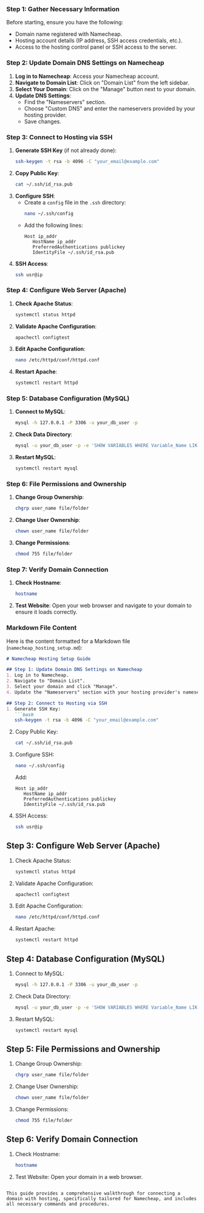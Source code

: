 ### Step 1: Gather Necessary Information
Before starting, ensure you have the following:
- Domain name registered with Namecheap.
- Hosting account details (IP address, SSH access credentials, etc.).
- Access to the hosting control panel or SSH access to the server.

### Step 2: Update Domain DNS Settings on Namecheap
1. **Log in to Namecheap**: Access your Namecheap account.
2. **Navigate to Domain List**: Click on "Domain List" from the left sidebar.
3. **Select Your Domain**: Click on the "Manage" button next to your domain.
4. **Update DNS Settings**:
   - Find the "Nameservers" section.
   - Choose "Custom DNS" and enter the nameservers provided by your hosting provider.
   - Save changes.

### Step 3: Connect to Hosting via SSH
1. **Generate SSH Key** (if not already done):
   ```bash
   ssh-keygen -t rsa -b 4096 -C "your_email@example.com"
   ```
2. **Copy Public Key**:
   ```bash
   cat ~/.ssh/id_rsa.pub
   ```
3. **Configure SSH**:
   - Create a `config` file in the `.ssh` directory:
     ```bash
     nano ~/.ssh/config
     ```
   - Add the following lines:
     ```plaintext
     Host ip_addr
        HostName ip_addr
        PreferredAuthentications publickey
        IdentityFile ~/.ssh/id_rsa.pub
     ```
4. **SSH Access**:
   ```bash
   ssh usr@ip
   ```

### Step 4: Configure Web Server (Apache)
1. **Check Apache Status**:
   ```bash
   systemctl status httpd
   ```
2. **Validate Apache Configuration**:
   ```bash
   apachectl configtest
   ```
3. **Edit Apache Configuration**:
   ```bash
   nano /etc/httpd/conf/httpd.conf
   ```
4. **Restart Apache**:
   ```bash
   systemctl restart httpd
   ```

### Step 5: Database Configuration (MySQL)
1. **Connect to MySQL**:
   ```bash
   mysql -h 127.0.0.1 -P 3306 -u your_db_user -p
   ```
2. **Check Data Directory**:
   ```bash
   mysql -u your_db_user -p -e 'SHOW VARIABLES WHERE Variable_Name LIKE "%dir"'
   ```
3. **Restart MySQL**:
   ```bash
   systemctl restart mysql
   ```

### Step 6: File Permissions and Ownership
1. **Change Group Ownership**:
   ```bash
   chgrp user_name file/folder
   ```
2. **Change User Ownership**:
   ```bash
   chown user_name file/folder
   ```
3. **Change Permissions**:
   ```bash
   chmod 755 file/folder
   ```

### Step 7: Verify Domain Connection
1. **Check Hostname**:
   ```bash
   hostname
   ```
2. **Test Website**: Open your web browser and navigate to your domain to ensure it loads correctly.

### Markdown File Content
Here is the content formatted for a Markdown file (`namecheap_hosting_setup.md`):

```markdown
# Namecheap Hosting Setup Guide

## Step 1: Update Domain DNS Settings on Namecheap
1. Log in to Namecheap.
2. Navigate to "Domain List".
3. Select your domain and click "Manage".
4. Update the "Nameservers" section with your hosting provider's nameservers.

## Step 2: Connect to Hosting via SSH
1. Generate SSH Key:
   ```bash
   ssh-keygen -t rsa -b 4096 -C "your_email@example.com"
   ```
2. Copy Public Key:
   ```bash
   cat ~/.ssh/id_rsa.pub
   ```
3. Configure SSH:
   ```bash
   nano ~/.ssh/config
   ```
   Add:
   ```plaintext
   Host ip_addr
      HostName ip_addr
      PreferredAuthentications publickey
      IdentityFile ~/.ssh/id_rsa.pub
   ```
4. SSH Access:
   ```bash
   ssh usr@ip
   ```

## Step 3: Configure Web Server (Apache)
1. Check Apache Status:
   ```bash
   systemctl status httpd
   ```
2. Validate Apache Configuration:
   ```bash
   apachectl configtest
   ```
3. Edit Apache Configuration:
   ```bash
   nano /etc/httpd/conf/httpd.conf
   ```
4. Restart Apache:
   ```bash
   systemctl restart httpd
   ```

## Step 4: Database Configuration (MySQL)
1. Connect to MySQL:
   ```bash
   mysql -h 127.0.0.1 -P 3306 -u your_db_user -p
   ```
2. Check Data Directory:
   ```bash
   mysql -u your_db_user -p -e 'SHOW VARIABLES WHERE Variable_Name LIKE "%dir"'
   ```
3. Restart MySQL:
   ```bash
   systemctl restart mysql
   ```

## Step 5: File Permissions and Ownership
1. Change Group Ownership:
   ```bash
   chgrp user_name file/folder
   ```
2. Change User Ownership:
   ```bash
   chown user_name file/folder
   ```
3. Change Permissions:
   ```bash
   chmod 755 file/folder
   ```

## Step 6: Verify Domain Connection
1. Check Hostname:
   ```bash
   hostname
   ```
2. Test Website: Open your domain in a web browser.
```

This guide provides a comprehensive walkthrough for connecting a domain with hosting, specifically tailored for Namecheap, and includes all necessary commands and procedures.
